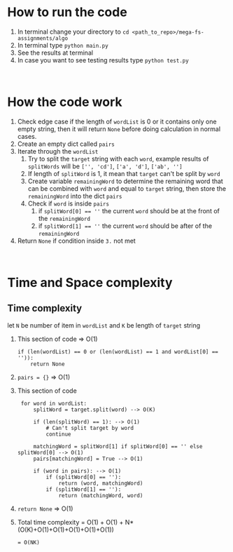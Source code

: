 # How to run the code

1. In terminal change your directory to `cd <path_to_repo>/mega-fs-assignments/algo` 
2. In terminal type `python main.py`
3. See the results at terminal
4. In case you want to see testing results type `python test.py`

</br>

# How the code work
1. Check edge case if the length of `wordList` is 0 or it contains only one empty string, then it will return `None` before doing calculation in normal cases.
2. Create an empty dict called `pairs`
3. Iterate through the `wordList`
   1. Try to split the `target` string with each `word`, example results of `splitWords` will be `['', 'cd']`, `['a', 'd']`, `['ab', '']`
   2. If length of `splitWord` is 1, it mean that `target` can't be split by `word`
   3. Create variable `remainingWord` to determine the remaining word that can be combined with `word` and equal to `target` string, then store the `remainingWord` into the dict `pairs`
   4. Check if `word` is inside `pairs`
      1. if `splitWord[0] == ''` the current `word` should be at the front of the `remainingWord`
      2. if `splitWord[1] == ''` the current `word` should be after of the `remainingWord`
4. Return `None` if condition inside `3.` not met

<br/>

# Time and Space complexity

## Time complexity
let `N` be number of item in `wordList` and `K` be length of `target` string

1. This section of code => O(1)
    ```
    if (len(wordList) == 0 or (len(wordList) == 1 and wordList[0] == '')):
        return None
    ```

2. `pairs = {}` => O(1)
3. This section of code
   ```
    for word in wordList:
        splitWord = target.split(word) --> O(K)

        if (len(splitWord) == 1): --> O(1)
            # Can't split target by word
            continue

        matchingWord = splitWord[1] if splitWord[0] == '' else splitWord[0] --> O(1)
        pairs[matchingWord] = True --> O(1)

        if (word in pairs): --> O(1)
            if (splitWord[0] == ''):
                return (word, matchingWord)
            if (splitWord[1] == ''):
                return (matchingWord, word)
   ```
4. `return None` => O(1)
5. Total time complexity = O(1) + O(1) + N*(O(K)+O(1)+O(1)+O(1)+O(1)+O(1))
    ```
    = O(NK)
    ```
    